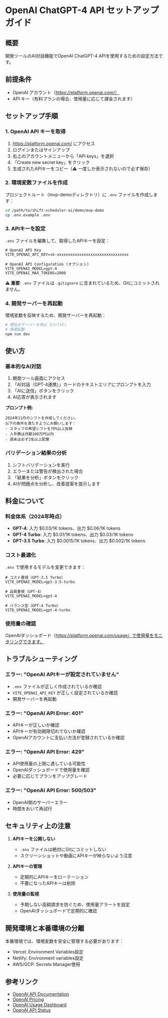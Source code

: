 # OpenAI ChatGPT-4 API セットアップガイド

## 概要

開発ツールのAI対話機能でOpenAI ChatGPT-4 APIを使用するための設定方法です。

## 前提条件

- OpenAI アカウント（https://platform.openai.com/）
- API キー（有料プランの場合、使用量に応じて課金されます）

## セットアップ手順

### 1. OpenAI API キーを取得

1. https://platform.openai.com/ にアクセス
2. ログインまたはサインアップ
3. 右上のアカウントメニューから「API keys」を選択
4. 「Create new secret key」をクリック
5. 生成されたAPIキーをコピー（⚠️ 一度しか表示されないので必ず保存）

### 2. 環境変数ファイルを作成

プロジェクトルート（mvp-demoディレクトリ）に `.env` ファイルを作成します：

```bash
cd /path/to/shift-scheduler-ai/demo/mvp-demo
cp .env.example .env
```

### 3. APIキーを設定

`.env` ファイルを編集して、取得したAPIキーを設定：

```env
# OpenAI API Key
VITE_OPENAI_API_KEY=sk-xxxxxxxxxxxxxxxxxxxxxxxxxxxxxxxx

# OpenAI API Configuration (オプション)
VITE_OPENAI_MODEL=gpt-4
VITE_OPENAI_MAX_TOKENS=2000
```

⚠️ **重要**: `.env` ファイルは `.gitignore` に含まれているため、Gitにコミットされません。

### 4. 開発サーバーを再起動

環境変数を反映するため、開発サーバーを再起動：

```bash
# 現在のサーバーを停止（Ctrl+C）
# 再度起動
npm run dev
```

## 使い方

### 基本的なAI対話

1. 開発ツール画面にアクセス
2. 「AI対話（GPT-4連携）」カードのテキストエリアにプロンプトを入力
3. 「AIに送信」ボタンをクリック
4. AI応答が表示されます

**プロンプト例:**
```
2024年11月のシフトを作成してください。
以下の条件を満たすようにお願いします：
- スタッフの希望シフトを70%以上反映
- 人件費は月額100万円以内
- 週末は必ず2名以上配置
```

### バリデーション結果の分析

1. シフトバリデーションを実行
2. エラーまたは警告が検出された場合
3. 「結果を分析」ボタンをクリック
4. AIが問題点を分析し、改善提案を提示します

## 料金について

### 料金体系（2024年時点）

- **GPT-4**: 入力 $0.03/1K tokens、出力 $0.06/1K tokens
- **GPT-4 Turbo**: 入力 $0.01/1K tokens、出力 $0.03/1K tokens
- **GPT-3.5 Turbo**: 入力 $0.0015/1K tokens、出力 $0.002/1K tokens

### コスト最適化

`.env` で使用するモデルを変更できます：

```env
# コスト重視（GPT-3.5 Turbo）
VITE_OPENAI_MODEL=gpt-3.5-turbo

# 品質重視（GPT-4）
VITE_OPENAI_MODEL=gpt-4

# バランス型（GPT-4 Turbo）
VITE_OPENAI_MODEL=gpt-4-turbo
```

### 使用量の確認

OpenAIダッシュボード（https://platform.openai.com/usage）で使用量をモニタリングできます。

## トラブルシューティング

### エラー: "OpenAI APIキーが設定されていません"

- `.env` ファイルが正しく作成されているか確認
- `VITE_OPENAI_API_KEY` が正しく設定されているか確認
- 開発サーバーを再起動

### エラー: "OpenAI API Error: 401"

- APIキーが正しいか確認
- APIキーが有効期限切れでないか確認
- OpenAIアカウントに支払い方法が登録されているか確認

### エラー: "OpenAI API Error: 429"

- API使用量の上限に達している可能性
- OpenAIダッシュボードで使用量を確認
- 必要に応じてプランをアップグレード

### エラー: "OpenAI API Error: 500/503"

- OpenAI側のサーバーエラー
- 時間をおいて再試行

## セキュリティ上の注意

1. **APIキーを公開しない**
   - `.env` ファイルは絶対にGitにコミットしない
   - スクリーンショットや動画にAPIキーが映らないよう注意

2. **APIキーの管理**
   - 定期的にAPIキーをローテーション
   - 不要になったAPIキーは削除

3. **使用量の監視**
   - 予期しない高額請求を防ぐため、使用量アラートを設定
   - OpenAIダッシュボードで定期的に確認

## 開発環境と本番環境の分離

本番環境では、環境変数を安全に管理する必要があります：

- Vercel: Environment Variables設定
- Netlify: Environment variables設定
- AWS/GCP: Secrets Manager使用

## 参考リンク

- [OpenAI API Documentation](https://platform.openai.com/docs)
- [OpenAI Pricing](https://openai.com/pricing)
- [OpenAI Usage Dashboard](https://platform.openai.com/usage)
- [OpenAI API Status](https://status.openai.com/)
